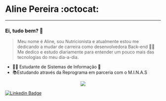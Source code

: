 
# Aline Pereira :octocat:
_________________________________

### Ei, tudo bem? 👋

 > Meu nome é Aline, sou Nutricionista e atualmente estou me dedicando a mudar de carreira como desenvolvedora Back-end :woman_technologist: 
 > Me dedico e estudo diariamente para entender um pouco mais das tecnologias do meu dia-a-dia.

* 👩‍💼 Estudante de Sistemas de Informação 💙
* 📚Estudando através da Reprograma em parceria com o M.I.N.A.S


<p align="center"><img align="center" src="https://github-readme-stats.vercel.app/api/?username=Aline160&show_icons=true&title_color=f40000&icon_color=f40000&text_color=6C63FF&bg_color=090000"/> </p>

[![Linkedin Badge](https://img.shields.io/badge/-LinkedIn-blue?style=flat-square&logo=Linkedin&logoColor=white&link=https:/https://www.linkedin.com/in/aline-pereira-70276161/)](https://www.linkedin.com/in/aline-pereira-70276161/)


<!--
**Aline160/Aline160** is a ✨ _special_ ✨ repository because its `README.md` (this file) appears on your GitHub profile.

Here are some ideas to get you started:

- 🔭 I’m currently working on ...
- 🌱 I’m currently learning ...
- 👯 I’m looking to collaborate on ...
- 🤔 I’m looking for help with ...
- 💬 Ask me about ...
- 📫 How to reach me: ...
- 😄 Pronouns: ...
- ⚡ Fun fact: ...
-->
